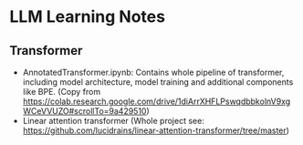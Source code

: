# LLM Learning Notes
## Transformer
- AnnotatedTransformer.ipynb: Contains whole pipeline of transformer, including model architecture, model training and additional components like BPE. (Copy from https://colab.research.google.com/drive/1diArrXHFLPswqdbbkolnV9xgWCeVVUZO#scrollTo=9a429510)
- Linear attention transformer (Whole project see: https://github.com/lucidrains/linear-attention-transformer/tree/master)
